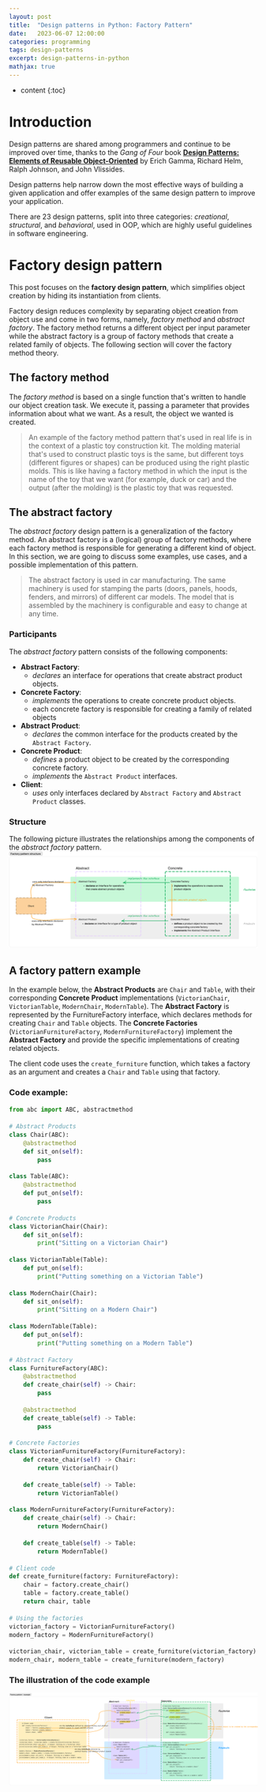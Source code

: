 ```yaml
---
layout: post
title:  "Design patterns in Python: Factory Pattern"
date:   2023-06-07 12:00:00
categories: programming
tags: design-patterns
excerpt: design-patterns-in-python
mathjax: true
---
```


* content
{:toc}

# Introduction

Design patterns are shared among programmers and continue to be improved over time, thanks to the *Gang of Four* book [**Design Patterns: Elements of Reusable Object-Oriented**](https://www.amazon.com/Design-Patterns-Elements-Reusable-Object-Oriented/dp/0201633612) by Erich Gamma, Richard Helm, Ralph Johnson, and John Vlissides. 

Design patterns help narrow down the most effective ways of building a given application and offer examples of the same design pattern to improve your application. 

There are 23 design patterns, split into three categories: *creational*, *structural*, and *behavioral*, used in OOP, which are highly useful guidelines in software engineering.

# Factory design pattern

This post focuses on the **factory design pattern**, which simplifies object creation by hiding its instantiation from clients. 

Factory design reduces complexity by separating object creation from object use and come in two forms, namely, *factory method* and *abstract factory*. The factory method returns a different object per input parameter while the abstract factory is a group of factory methods that create a related family of objects. The following section will cover the factory method theory.

## The factory method

The *factory method* is based on a single function that's written to handle our object creation task. We execute it, passing a parameter that provides information about what we want. As a result, the object we wanted is created.

> An example of the factory method pattern that's used in real life is in the context of a plastic toy construction kit. The molding material that's used to construct plastic toys is the same, but different toys (different figures or shapes) can be produced using the right plastic molds. This is like having a factory method in which the input is the name of the toy that we want (for example, duck or car) and the output (after the molding) is the plastic toy that was requested.

## The abstract factory
The *abstract factory* design pattern is a generalization of the factory method. An abstract factory is a (logical) group of factory methods, where each factory method is responsible for generating a different kind of object. In this section, we are going to discuss some examples, use cases, and a possible implementation of this pattern.

> The abstract factory is used in car manufacturing. The same machinery is used for stamping the parts (doors, panels, hoods, fenders, and mirrors) of different car models. The model that is assembled by the machinery is configurable and easy to change at any time.


### Participants
The *abstract factory* pattern consists of the following components:

- **Abstract Factory**: 
  - *declares* an interface for operations that create abstract product objects.
- **Concrete Factory**: 
  - *implements* the operations to create concrete product objects.   
  - each concrete factory is responsible for creating a family of related objects
- **Abstract Product**: 
  - *declares* the common interface for the products created by the `Abstract Factory`.
- **Concrete Product**: 
  - *defines* a product object to be created by the corresponding concrete factory.
  - *implements* the `Abstract Product` interfaces.
- **Client**:
  - *uses* only interfaces declared by `Abstract Factory` and `Abstract Product` classes.

### Structure

The following picture illustrates the relationships among the components of the *abstract factory* pattern.
![Factory-pattern](/assets/images/factory-pattern-structure.png)

## A factory pattern example

In the example below, the **Abstract Products** are `Chair` and `Table`, with their corresponding **Concrete Product** implementations (`VictorianChair`, `VictorianTable`, `ModernChair`, `ModernTable`). The **Abstract Factory** is represented by the FurnitureFactory interface, which declares methods for creating `Chair` and `Table` objects. The **Concrete Factories** 
(`VictorianFurnitureFactory`, `ModernFurnitureFactory`) implement the **Abstract Factory** and provide the specific implementations of creating related objects.

The client code uses the `create_furniture` function, which takes a factory as an argument and creates a `Chair` and `Table` using that factory. 

### Code example:
```python
from abc import ABC, abstractmethod

# Abstract Products
class Chair(ABC):
    @abstractmethod
    def sit_on(self):
        pass

class Table(ABC):
    @abstractmethod
    def put_on(self):
        pass

# Concrete Products
class VictorianChair(Chair):
    def sit_on(self):
        print("Sitting on a Victorian Chair")

class VictorianTable(Table):
    def put_on(self):
        print("Putting something on a Victorian Table")

class ModernChair(Chair):
    def sit_on(self):
        print("Sitting on a Modern Chair")

class ModernTable(Table):
    def put_on(self):
        print("Putting something on a Modern Table")

# Abstract Factory
class FurnitureFactory(ABC):
    @abstractmethod
    def create_chair(self) -> Chair:
        pass

    @abstractmethod
    def create_table(self) -> Table:
        pass

# Concrete Factories
class VictorianFurnitureFactory(FurnitureFactory):
    def create_chair(self) -> Chair:
        return VictorianChair()

    def create_table(self) -> Table:
        return VictorianTable()

class ModernFurnitureFactory(FurnitureFactory):
    def create_chair(self) -> Chair:
        return ModernChair()

    def create_table(self) -> Table:
        return ModernTable()

# Client code
def create_furniture(factory: FurnitureFactory):
    chair = factory.create_chair()
    table = factory.create_table()
    return chair, table

# Using the factories
victorian_factory = VictorianFurnitureFactory()
modern_factory = ModernFurnitureFactory()

victorian_chair, victorian_table = create_furniture(victorian_factory)
modern_chair, modern_table = create_furniture(modern_factory)
```

### The illustration of the code example
![Factory-pattern-illustration](/assets/images/factory-pattern-illustration.png)

